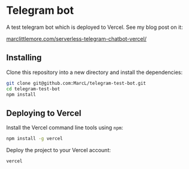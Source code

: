 # Telegram bot

A test telegram bot which is deployed to Vercel. See my blog post on it:

[marclittlemore.com/serverless-telegram-chatbot-vercel/](https://marclittlemore.com/serverless-telegram-chatbot-vercel/)

## Installing

Clone this repository into a new directory and install the dependencies:

```bash
git clone git@github.com:MarcL/telegram-test-bot.git
cd telegram-test-bot
npm install
```

## Deploying to Vercel

Install the Vercel command line tools using `npm`:

```bash
npm install -g vercel
```

Deploy the project to your Vercel account:

```bash
vercel
```
